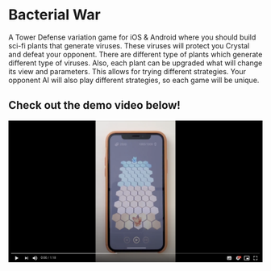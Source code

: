 # Bacterial War

A Tower Defense variation game for iOS & Android where you should build sci-fi plants that generate viruses. These viruses will protect you Crystal and defeat your opponent. There are different type of plants which generate different type of viruses. Also, each plant can be upgraded what will change its view and parameters. This allows for trying different strategies. Your opponent AI will also play different strategies, so each game will be unique.

## Check out the demo video below!

[![Demo video](https://github.com/markosavchuk/BacterialWar/blob/develop/BacterialWar/Screenshots/DemoScreenshot.png)](https://drive.google.com/file/d/1YY_MFfWUcV0cghm2Ml2utIc22FyaSNDQ/view?usp=sharing "Check demo")
